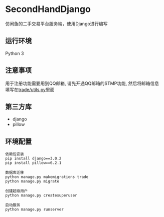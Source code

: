 # SecondHandDjango
仿闲鱼的二手交易平台服务端，使用Django进行编写

## 运行环境
Python 3

## 注意事项
用于注册功能需要用到QQ邮箱, 请先开通QQ邮箱的STMP功能, 然后将邮箱信息填写在[trade/utils.py](https://github.com/zstu-lly/SecondHandDjango/blob/6a69b92576dc3005e87ca6dc6d1513a3fd1c0897/trade/utils.py#L12)里面

## 第三方库
- django
- pillow

## 环境配置
``` 
依赖包安装
pip install django==3.0.2
pip install pillow==6.2.1

数据库迁移
python manage.py makemigrations trade
python manage.py migrate

创建超级用户
python manage.py createsuperuser

启动服务
python manage.py runserver
```





